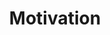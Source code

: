---
name: Motivation
title: Motivation
status: published
level: Pro
percentage: 78
sitemap: false
---